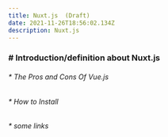```yaml
---
title: Nuxt.js  (Draft)
date: 2021-11-26T18:56:02.134Z
description: Nuxt.js
---
```

### **\# Introduction/definition about  Nuxt.js**

###### \* The Pros and Cons Of Vue.js

###### \* How to Install

###### \*  some links